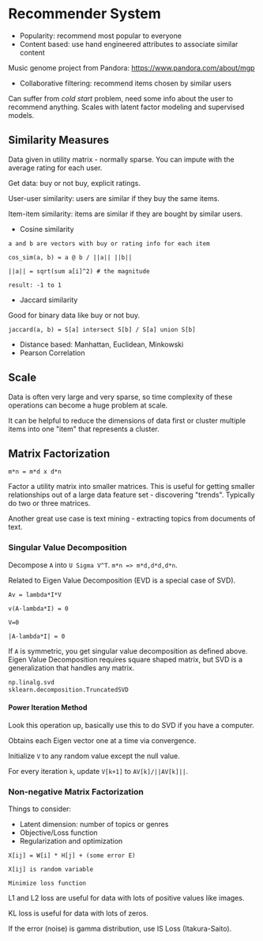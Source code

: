 # Recommender System

- Popularity: recommend most popular to everyone
- Content based: use hand engineered attributes to associate similar content

Music genome project from Pandora: https://www.pandora.com/about/mgp

- Collaborative filtering: recommend items chosen by similar users

Can suffer from _cold start_ problem, need some info about the user to recommend
anything. Scales with latent factor modeling and supervised models.

## Similarity Measures

Data given in utility matrix - normally sparse. You can impute with the average
rating for each user.

Get data: buy or not buy, explicit ratings.

User-user similarity: users are similar if they buy the same items.

Item-item similarity: items are similar if they are bought by similar users.

- Cosine similarity

```
a and b are vectors with buy or rating info for each item

cos_sim(a, b) = a @ b / ||a|| ||b||

||a|| = sqrt(sum a[i]^2) # the magnitude

result: -1 to 1
```

- Jaccard similarity

Good for binary data like buy or not buy.

```
jaccard(a, b) = S[a] intersect S[b] / S[a] union S[b]
```

- Distance based: Manhattan, Euclidean, Minkowski
- Pearson Correlation

## Scale

Data is often very large and very sparse, so time complexity of these operations
can become a huge problem at scale.

It can be helpful to reduce the dimensions of data first or cluster multiple
items into one "item" that represents a cluster.

## Matrix Factorization

```
m*n = m*d x d*n
```

Factor a utility matrix into smaller matrices. This is useful for getting
smaller relationships out of a large data feature set - discovering "trends".
Typically do two or three matrices.

Another great use case is text mining - extracting topics from documents of
text.

### Singular Value Decomposition

Decompose `A` into `U Sigma V^T`. `m*n => m*d,d*d,d*n`.

Related to Eigen Value Decomposition (EVD is a special case of SVD).

```
Av = lambda*I*V

v(A-lambda*I) = 0

V=0

|A-lambda*I| = 0
```

If `A` is symmetric, you get singular value decomposition as defined above.
Eigen Value Decomposition requires square shaped matrix, but SVD is a
generalization that handles any matrix.

```python
np.linalg.svd
sklearn.decomposition.TruncatedSVD
```

#### Power Iteration Method

Look this operation up, basically use this to do SVD if you have a computer.

Obtains each Eigen vector one at a time via convergence.

Initialize `V` to any random value except the null value.

For every iteration `k`, update `V[k+1]` to `AV[k]/||AV[k]||`.

### Non-negative Matrix Factorization

Things to consider:

- Latent dimension: number of topics or genres
- Objective/Loss function
- Regularization and optimization

```
X[ij] = W[i] * H[j] + (some error E)

X[ij] is random variable

Minimize loss function
```

L1 and L2 loss are useful for data with lots of positive values like images.

KL loss is useful for data with lots of zeros.

If the error (noise) is gamma distribution, use IS Loss (Itakura-Saito).
